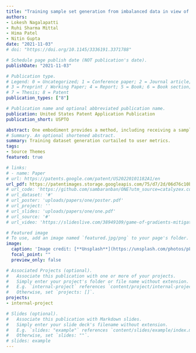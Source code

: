```yaml
---
title: "Training sample set generation from imbalanced data in view of user goals"
authors:
- Lokesh Nagalapatti
- Ruhi Sharma Mittal
- Hima Patel
- Nitin Gupta
date: "2021-11-03"
# doi: "https://doi.org/10.1145/3336191.3371788"

# Schedule page publish date (NOT publication's date).
publishDate: "2021-11-03"

# Publication type.
# Legend: 0 = Uncategorized; 1 = Conference paper; 2 = Journal article;
# 3 = Preprint / Working Paper; 4 = Report; 5 = Book; 6 = Book section;
# 7 = Thesis; 8 = Patent
publication_types: ["8"]

# Publication name and optional abbreviated publication name.
publication: United States Patent Application Publication
publication_short: USPTO

abstract: One embodiment provides a method, including receiving a sample set for training a machine-learning model, wherein the sample set includes a plurality of classes, wherein classes within the plurality of classes have an imbalance in a number of samples; creating an enlarged minority class by generating new samples from the samples within the minority class and adding the new samples to the minority class; selecting subset samples from both the samples within the enlarged minority class and the majority class; weighting each of the subset samples based upon user input defining goals for attributes of a training sample set to be used in training the machine-learning model; and generating, using the neural network, the training sample set by re-running the selecting in view of the weighting.
# Summary. An optional shortened abstract.
summary: Training dataset generation curtailed to user metrics.
tags:
- Source Themes
featured: true

# links:
# - name: Paper
# url: https://patents.google.com/patent/US20220101182A1/en 
url_pdf: https://patentimages.storage.googleapis.com/75/d7/2d/06d76c10b24a01/US20230136125A1.pdf
# url_code: 'https://github.com/sambaranban/ONE?utm_source=catalyzex.com'
# url_dataset: '#'
# url_poster: 'uploads/papers/one/poster.pdf'
# url_project: ''
# url_slides: 'uploads/papers/one/one.pdf'
# url_source: '#'
# url_video: 'https://slideslive.com/38949109/game-of-gradients-mitigating-irrelevant-clients-in-federated-learning'

# Featured image
# To use, add an image named `featured.jpg/png` to your page's folder. 
image:
  caption: 'Image credit: [**Unsplash**](https://unsplash.com/photos/pLCdAaMFLTE)'
  focal_point: ""
  preview_only: false

# Associated Projects (optional).
#   Associate this publication with one or more of your projects.
#   Simply enter your project's folder or file name without extension.
#   E.g. `internal-project` references `content/project/internal-project/index.md`.
#   Otherwise, set `projects: []`.
projects:
- internal-project

# Slides (optional).
#   Associate this publication with Markdown slides.
#   Simply enter your slide deck's filename without extension.
#   E.g. `slides: "example"` references `content/slides/example/index.md`.
#   Otherwise, set `slides: ""`.
# slides: example
---
```

<!-- 
{{% callout note %}}
Click the *Cite* button above to demo the feature to enable visitors to import publication metadata into their reference management software.
{{% /callout %}}

{{% callout note %}}
Create your slides in Markdown - click the *Slides* button to check out the example.
{{% /callout %}}

Supplementary notes can be added here, including [code, math, and images](https://wowchemy.com/docs/writing-markdown-latex/). -->
